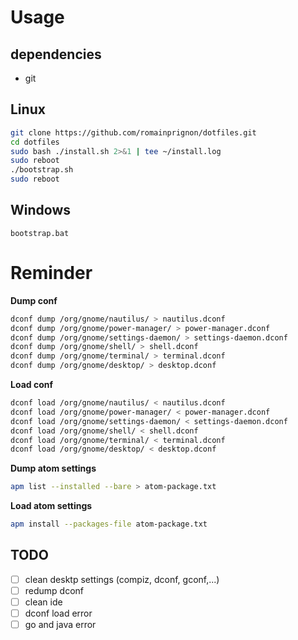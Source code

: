 # Usage

## dependencies
 - git

## Linux
```bash
git clone https://github.com/romainprignon/dotfiles.git
cd dotfiles
sudo bash ./install.sh 2>&1 | tee ~/install.log
sudo reboot
./bootstrap.sh
sudo reboot
```

## Windows
```
bootstrap.bat
```

# Reminder

**Dump conf**
```bash
dconf dump /org/gnome/nautilus/ > nautilus.dconf
dconf dump /org/gnome/power-manager/ > power-manager.dconf
dconf dump /org/gnome/settings-daemon/ > settings-daemon.dconf
dconf dump /org/gnome/shell/ > shell.dconf
dconf dump /org/gnome/terminal/ > terminal.dconf
dconf dump /org/gnome/desktop/ > desktop.dconf
```

**Load conf**
```bash
dconf load /org/gnome/nautilus/ < nautilus.dconf
dconf load /org/gnome/power-manager/ < power-manager.dconf
dconf load /org/gnome/settings-daemon/ < settings-daemon.dconf
dconf load /org/gnome/shell/ < shell.dconf
dconf load /org/gnome/terminal/ < terminal.dconf
dconf load /org/gnome/desktop/ < desktop.dconf
```

**Dump atom settings**
```bash
apm list --installed --bare > atom-package.txt
```

**Load atom settings**
```bash
apm install --packages-file atom-package.txt
```

## TODO
- [ ] clean desktp settings (compiz, dconf, gconf,...)
- [ ] redump dconf
- [ ] clean ide
- [ ] dconf load error
- [ ] go and java error
